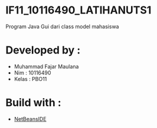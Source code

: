 # IF11_10116490_LATIHANUTS1
Program Java Gui dari class model mahasiswa 

# Developed by :
  - Muhammad Fajar Maulana
  - Nim : 10116490
  - Kelas : PBO11
# Build with :
 * [NetBeansIDE](https://netbeans.org/ "NetBeansIDE")
